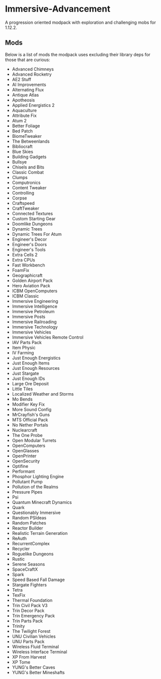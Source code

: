 # Immersive-Advancement
A progression oriented modpack with exploration and challenging mobs for 1.12.2.

## Mods
Below is a list of mods the modpack uses excluding their library deps for those that are curious:
* Advanced Chimneys
* Advanced Rocketry
* AE2 Stuff
* AI Improvements
* Alternating Flux
* Antique Atlas
* Apotheosis
* Applied Energistics 2
* Aquaculture
* Attribute Fix
* Atum 2
* Better Foliage
* Bed Patch
* BiomeTweaker
* The Betweenlands
* Bibliocraft
* Blue Skies
* Building Gadgets
* Bullsye
* Chisels and Bits
* Classic Combat
* Clumps
* Computronics
* Content Tweaker
* Controlling
* Corpse 
* Craftspeed
* CraftTweaker
* Connected Textures
* Custom Starting Gear
* Doomlike Dungeons
* Dynamic Trees
* Dynamic Trees For Atum
* Engineer's Decor
* Engineer's Doors
* Engineer's Tools
* Extra Cells 2
* Extra CPUs
* Fast Workbench
* FoamFix
* Geographicraft
* Golden Airport Pack
* Hero Aviation Pack
* ICBM OpenComputers
* ICBM Classic
* Immersive Engineering
* Immersive Intelligence
* Immersive Petroleum
* Immersive Posts
* Immersive Railroading
* Immersive Technology
* Immersive Vehicles
* Immersive Vehicles Remote Control
* IAV Parts Pack
* Item Physic
* IV Farming
* Just Enough Energistics
* Just Enough Items
* Just Enough Resources
* Just Stargate
* Just Enough IDs
* Large Ore Deposit
* Little Tiles
* Localized Weather and Storms
* Mo Bends
* Modifier Key Fix
* More Sound Config
* MrCrayfish's Guns
* MTS Official Pack
* No Nether Portals
* Nuclearcraft
* The One Probe
* Open Modular Turrets
* OpenComputers
* OpenGlasses
* OpenPrinter
* OpenSecurity
* Optifine
* Performant
* Phosphor Lighting Engine
* Pollutant Pump
* Pollution of the Realms
* Pressure Pipes
* Psi
* Quantum Minecraft Dynamics
* Quark
* Questionably Immersive
* Random PSIdeas
* Random Patches
* Reactor Builder
* Realistic Terrain Generation
* ReAuth
* RecurrentComplex
* Recycler
* Roguelike Dungeons
* Rustic
* Serene Seasons
* SpaceCraftX
* Spark
* Speed Based Fall Damage
* Stargate Fighters
* Tetra
* TexFix
* Thermal Foundation
* Trin Civil Pack V3
* Trin Decor Pack
* Trin Emergency Pack
* Trin Parts Pack
* Trinity
* The Twilight Forest
* UNU Civilian Vehicles
* UNU Parts Pack
* Wireless Fluid Terminal
* Wireless Interface Terminal
* XP From Harvest
* XP Tome
* YUNG's Better Caves
* YUNG's Better Mineshafts
